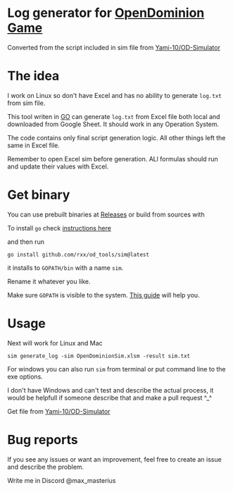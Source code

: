 # Log generator for [OpenDominion Game](https://github.com/OpenDominion/OpenDominion)

Converted from the script included in sim file from [Yami-10/OD-Simulator](https://github.com/Yami-10/OD-Simulator)

# The idea

I work on Linux so don't have Excel and has no ability to generate `log.txt` from sim file.

This tool writen in [GO](https://go.dev/) can generate `log.txt` from Excel file
both local and downloaded from Google Sheet. It should work in any Operation System.

The code contains only final script generation logic. All other things left the same in Excel file.

Remember to open Excel sim before generation. ALl formulas should run and update their values with Excel.

# Get binary

You can use prebuilt binaries at [Releases](https://github.com/rxx/od_tools/releases) or build from sources with

To install `go` check [instructions here](https://go.dev/doc/install)

and then run

```
go install github.com/rxx/od_tools/sim@latest
```

it installs to `GOPATH/bin` with a name `sim`.

Rename it whatever you like.

Make sure `GOPATH` is visible to the system. [This guide](https://go.dev/wiki/SettingGOPATH) will help you.

# Usage

Next will work for Linux and Mac

```
sim generate_log -sim OpenDominionSim.xlsm -result sim.txt
```

For windows you can also run `sim` from terminal or put command line to the exe options.

I don't have Windows and can't test and describe the actual process, it would be helpfull if someone describe that and make a pull request ^\_^

Get file from [Yami-10/OD-Simulator](https://github.com/Yami-10/OD-Simulator)

# Bug reports

If you see any issues or want an improvement, feel free to create an issue and describe the problem.

Write me in Discord @max_masterius
